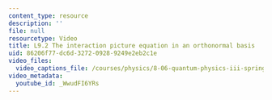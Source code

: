```yaml
---
content_type: resource
description: ''
file: null
resourcetype: Video
title: L9.2 The interaction picture equation in an orthonormal basis
uid: 86206f77-dc6d-3272-0928-9249e2eb2c1e
video_files:
  video_captions_file: /courses/physics/8-06-quantum-physics-iii-spring-2018/video-lectures/time-independent-perturbation-theory/L9-2/WwudFI6YRs.vtt
video_metadata:
  youtube_id: _WwudFI6YRs
---
```

